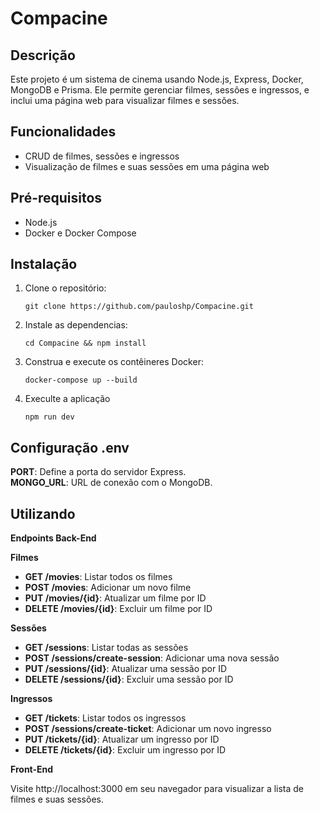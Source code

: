 # Compacine

## Descrição

Este projeto é um sistema de cinema usando Node.js, Express, Docker, MongoDB e Prisma. Ele permite gerenciar filmes, sessões e ingressos, e inclui uma página web para visualizar filmes e sessões.

## Funcionalidades

- CRUD de filmes, sessões e ingressos
- Visualização de filmes e suas sessões em uma página web

## Pré-requisitos

- Node.js
- Docker e Docker Compose

## Instalação

1. Clone o repositório:

    ```
    git clone https://github.com/pauloshp/Compacine.git
    ```

2. Instale as dependencias:

    ```
    cd Compacine && npm install
    ```

3. Construa e execute os contêineres Docker:

    ```
    docker-compose up --build
    ```

4. Execulte a aplicação

    ```
    npm run dev
    ```

## Configuração .env

**PORT**: Define a porta do servidor Express.  
**MONGO_URL**: URL de conexão com o MongoDB.

## Utilizando 

**Endpoints Back-End**

**Filmes**

- **GET /movies**: Listar todos os filmes
- **POST /movies**: Adicionar um novo filme
- **PUT /movies/{id}**: Atualizar um filme por ID
- **DELETE /movies/{id}**: Excluir um filme por ID

**Sessões**

- **GET /sessions**: Listar todas as sessões
- **POST /sessions/create-session**: Adicionar uma nova sessão
- **PUT /sessions/{id}**: Atualizar uma sessão por ID
- **DELETE /sessions/{id}**: Excluir uma sessão por ID

**Ingressos**

- **GET /tickets**: Listar todos os ingressos
- **POST /sessions/create-ticket**: Adicionar um novo ingresso
- **PUT /tickets/{id}**: Atualizar um ingresso por ID
- **DELETE /tickets/{id}**: Excluir um ingresso por ID

**Front-End**

Visite http://localhost:3000 em seu navegador para visualizar a lista de filmes e suas sessões.